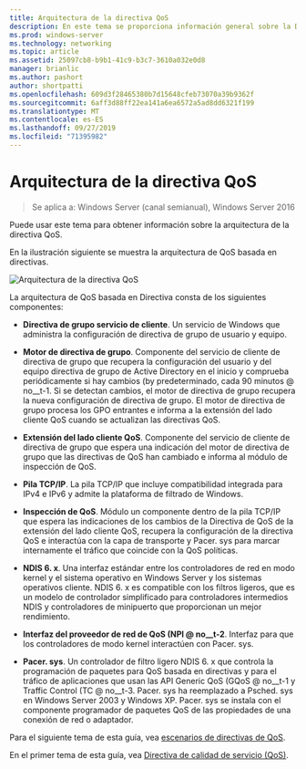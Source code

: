 ```yaml
---
title: Arquitectura de la directiva QoS
description: En este tema se proporciona información general sobre la Directiva de calidad de servicio (QoS), que permite usar directiva de grupo para priorizar el ancho de banda del tráfico de red de aplicaciones y servicios específicos en Windows Server 2016.
ms.prod: windows-server
ms.technology: networking
ms.topic: article
ms.assetid: 25097cb8-b9b1-41c9-b3c7-3610a032e0d8
manager: brianlic
ms.author: pashort
author: shortpatti
ms.openlocfilehash: 609d3f28465380b7d15648cfeb73070a39b9362f
ms.sourcegitcommit: 6aff3d88ff22ea141a6ea6572a5ad8dd6321f199
ms.translationtype: MT
ms.contentlocale: es-ES
ms.lasthandoff: 09/27/2019
ms.locfileid: "71395982"
---
```

# <a name="qos-policy-architecture"></a>Arquitectura de la directiva QoS

>Se aplica a: Windows Server (canal semianual), Windows Server 2016

Puede usar este tema para obtener información sobre la arquitectura de la directiva QoS.

En la ilustración siguiente se muestra la arquitectura de QoS basada en directivas.

![Arquitectura de la directiva QoS](../../media/QoS/QoS-Policy-Architecture.jpg)

La arquitectura de QoS basada en Directiva consta de los siguientes componentes:

- **Directiva de grupo servicio de cliente**. Un servicio de Windows que administra la configuración de directiva de grupo de usuario y equipo.

- **Motor de directiva de grupo**. Componente del servicio de cliente de directiva de grupo que recupera la configuración del usuario y del equipo directiva de grupo de Active Directory en el inicio y comprueba periódicamente si hay cambios \(by predeterminado, cada 90 minutos @ no__t-1. Si se detectan cambios, el motor de directiva de grupo recupera la nueva configuración de directiva de grupo. El motor de directiva de grupo procesa los GPO entrantes e informa a la extensión del lado cliente QoS cuando se actualizan las directivas QoS.

- **Extensión del lado cliente QoS**. Componente del servicio de cliente de directiva de grupo que espera una indicación del motor de directiva de grupo que las directivas de QoS han cambiado e informa al módulo de inspección de QoS.

- **Pila TCP/IP**. La pila TCP/IP que incluye compatibilidad integrada para IPv4 e IPv6 y admite la plataforma de filtrado de Windows. 

- **Inspección de QoS**. Módulo un componente dentro de la pila TCP/IP que espera las indicaciones de los cambios de la Directiva de QoS de la extensión del lado cliente QoS, recupera la configuración de la directiva QoS e interactúa con la capa de transporte y Pacer. sys para marcar internamente el tráfico que coincide con la QoS políticas.

- **NDIS 6. x**. Una interfaz estándar entre los controladores de red en modo kernel y el sistema operativo en Windows Server y los sistemas operativos cliente. NDIS 6. x es compatible con los filtros ligeros, que es un modelo de controlador simplificado para controladores intermedios NDIS y controladores de minipuerto que proporcionan un mejor rendimiento.

- **Interfaz del proveedor de red de QoS \(NPI @ no__t-2**. Interfaz para que los controladores de modo kernel interactúen con Pacer. sys.

- **Pacer. sys**. Un controlador de filtro ligero NDIS 6. x que controla la programación de paquetes para QoS basada en directivas y para el tráfico de aplicaciones que usan las API Generic QoS \(GQoS @ no__t-1 y Traffic Control \(TC @ no__t-3. Pacer. sys ha reemplazado a Psched. sys en Windows Server 2003 y Windows XP. Pacer. sys se instala con el componente programador de paquetes QoS de las propiedades de una conexión de red o adaptador.

Para el siguiente tema de esta guía, vea [escenarios de directivas de QoS](qos-policy-scenarios.md).

En el primer tema de esta guía, vea [Directiva de calidad de servicio (QoS)](qos-policy-top.md).

